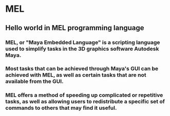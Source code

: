 # MEL
## Hello world in MEL programming language

### MEL, or "Maya Embedded Language" is a scripting language used to simplify tasks in the 3D graphics software Autodesk Maya.

### Most tasks that can be achieved through Maya's GUI can be achieved with MEL, as well as certain tasks that are not available from the GUI.

### MEL offers a method of speeding up complicated or repetitive tasks, as well as allowing users to redistribute a specific set of commands to others that may find it useful.